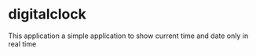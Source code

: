 # digitalclock

This application a simple application to show current time and date only in real time 

